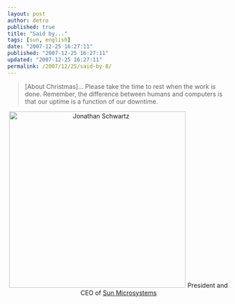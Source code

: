 ```yaml
---
layout: post
author: detro
published: true
title: "Said by..."
tags: [sun, english]
date: "2007-12-25 16:27:11"
published: "2007-12-25 16:27:11"
updated: "2007-12-25 16:27:11"
permalink: /2007/12/25/said-by-8/
---
```


<blockquote>[About Christmas]...
Please take the time to rest when the work is done.
Remember, the difference between humans and computers is that our uptime is a function of our downtime.
</blockquote>

<div align="center">
<img src="http://upload.wikimedia.org/wikipedia/commons/2/2b/Jonathan_Schwartz.jpg" alt="Jonathan Schwartz" width="400" />
President and CEO of <a href="http://en.wikipedia.org/wiki/Sun_Microsystems">Sun Microsystems</a>
</div>

